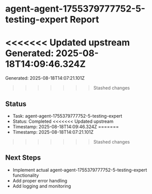 # agent-agent-1755379777752-5-testing-expert Report

<<<<<<< Updated upstream
Generated: 2025-08-18T14:09:46.324Z
=======
Generated: 2025-08-18T14:07:21.101Z
>>>>>>> Stashed changes

## Status
- Task: agent-agent-1755379777752-5-testing-expert
- Status: Completed
<<<<<<< Updated upstream
- Timestamp: 2025-08-18T14:09:46.324Z
=======
- Timestamp: 2025-08-18T14:07:21.101Z
>>>>>>> Stashed changes

## Next Steps
- Implement actual agent-agent-1755379777752-5-testing-expert functionality
- Add proper error handling
- Add logging and monitoring
